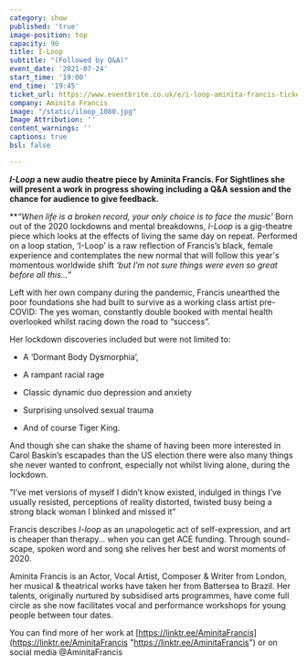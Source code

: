 ```yaml
---
category: show
published: 'true'
image-position: top
capacity: 90
title: I-Loop
subtitle: "(Followed by Q&A)"
event_date: '2021-07-24'
start_time: '19:00'
end_time: '19:45'
ticket_url: https://www.eventbrite.co.uk/e/i-loop-aminita-francis-tickets-162711054143
company: Aminita Francis
image: "/static/iloop_1080.jpg"
Image Attribution: ''
content_warnings: ''
captions: true
bsl: false

---
```

**_I-Loop_ a new audio theatre piece by Aminita Francis. For Sightlines she will present a work in progress showing including a Q&A session and the chance for audience to give feedback.**


**_“When life is a broken record, your only choice is to face the music’_ Born out of the 2020 lockdowns and mental breakdowns, _I-Loop_ is a gig-theatre piece which looks at the effects of living the same day on repeat. Performed on a loop station, ‘I-Loop’ is a raw reflection of Francis’s black, female experience and contemplates the new normal that will follow this year's momentous worldwide shift _‘but I’m not sure things were even so great before all this…”_

Left with her own company during the pandemic, Francis unearthed the poor foundations she had built to survive as a working class artist pre-COVID: The yes woman, constantly double booked with mental health overlooked whilst racing down the road to “success”.

Her lockdown discoveries included but were not limited to:   
- A ‘Dormant Body Dysmorphia’,

- A rampant racial rage

- Classic dynamic duo depression and anxiety

- Surprising unsolved sexual trauma

- And of course Tiger King.

And though she can shake the shame of having been more interested in Carol Baskin’s escapades than the US election there were also many things she never wanted to confront, especially not whilst living alone, during the lockdown.

”I’ve met versions of myself I didn’t know existed, indulged in things I’ve usually resisted, perceptions of reality distorted, twisted busy being a strong black woman I blinked and missed it”

Francis describes _I-loop_ as an unapologetic act of self-expression, and art is cheaper than therapy… when you can get ACE funding. Through sound-scape, spoken word and song she relives her best and worst moments of 2020.

Aminita Francis is an Actor, Vocal Artist, Composer & Writer from London, her musical & theatrical works have taken her from Battersea to Brazil. Her talents, originally nurtured by subsidised arts programmes, have come full circle as she now facilitates vocal and performance workshops for young people between tour dates.

You can find more of her work at [https://linktr.ee/AminitaFrancis](https://linktr.ee/AminitaFrancis "https://linktr.ee/AminitaFrancis") or on social media @AminitaFrancis